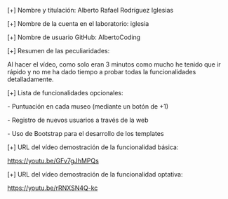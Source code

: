 <p>[+] Nombre y titulación: Alberto Rafael Rodríguez Iglesias</p>
<p>[+] Nombre de la cuenta en el laboratorio: iglesia</p>
<p>[+] Nombre de usuario GitHub: AlbertoCoding</p>
<p>[+] Resumen de las peculiaridades:</p>

 <p>Al hacer el vídeo, como solo eran 3 minutos como mucho he tenido que ir rápido y no me ha dado tiempo a probar todas la funcionalidades detalladamente.</p>
  
<p>[+] Lista de funcionalidades opcionales:</p>
 <p>- Puntuación en cada museo (mediante un botón de +1)</p>
 <p>- Registro de nuevos usuarios a través de la web</p>
 <p>- Uso de Bootstrap para el desarrollo de los templates</p>

<p>[+] URL del vídeo demostración de la funcionalidad básica:</p>
<p><a href="https://youtu.be/GFv7gJhMPQs">https://youtu.be/GFv7gJhMPQs</a></p>

<p>[+] URL del vídeo demostración de la funcionalidad optativa:</p>
<p><a href="https://youtu.be/rRNXSN4Q-kc">https://youtu.be/rRNXSN4Q-kc</a></p>
